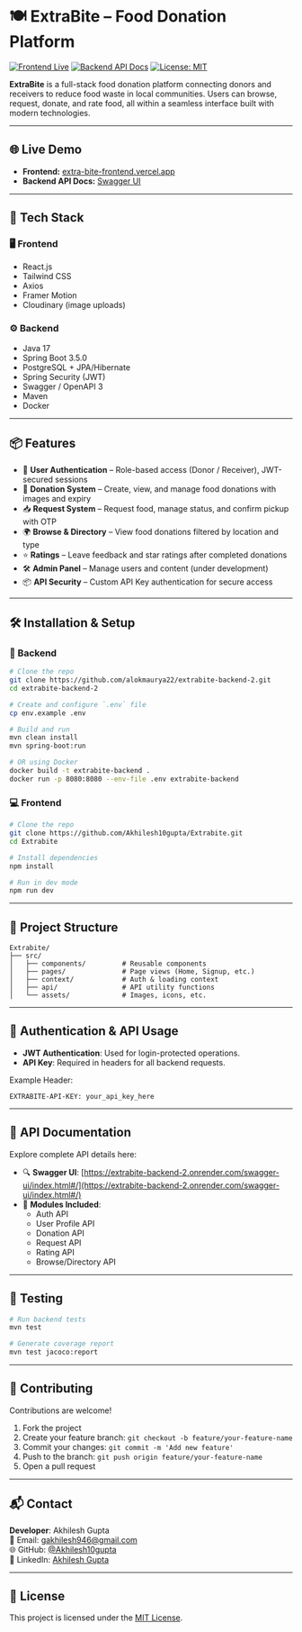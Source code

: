 
# 🍽️ ExtraBite – Food Donation Platform

[![Frontend Live](https://img.shields.io/badge/Live%20Frontend-blue?style=flat-square&logo=vercel)](https://extrabite.vercel.app)
[![Backend API Docs](https://img.shields.io/badge/API%20Docs-Swagger-green?style=flat-square&logo=spring)](https://extrabite-backend-2.onrender.com/swagger-ui/index.html#/)
[![License: MIT](https://img.shields.io/badge/License-MIT-yellow.svg)](LICENSE)

**ExtraBite** is a full-stack food donation platform connecting donors and receivers to reduce food waste in local communities. Users can browse, request, donate, and rate food, all within a seamless interface built with modern technologies.

---

## 🌐 Live Demo

- **Frontend:** [extra-bite-frontend.vercel.app](https://extra-bite-frontend.vercel.app)
- **Backend API Docs:** [Swagger UI](https://extrabite-backend-2.onrender.com/swagger-ui/index.html#/)

---

## 🚀 Tech Stack

### 🖥️ Frontend
- React.js
- Tailwind CSS
- Axios
- Framer Motion
- Cloudinary (image uploads)

### ⚙️ Backend
- Java 17
- Spring Boot 3.5.0
- PostgreSQL + JPA/Hibernate
- Spring Security (JWT)
- Swagger / OpenAPI 3
- Maven
- Docker

---

## 📦 Features

- 🔐 **User Authentication** – Role-based access (Donor / Receiver), JWT-secured sessions
- 🍱 **Donation System** – Create, view, and manage food donations with images and expiry
- 📥 **Request System** – Request food, manage status, and confirm pickup with OTP
- 🌍 **Browse & Directory** – View food donations filtered by location and type
- ⭐ **Ratings** – Leave feedback and star ratings after completed donations
- 🛠️ **Admin Panel** – Manage users and content (under development)
- 📦 **API Security** – Custom API Key authentication for secure access

---

## 🛠️ Installation & Setup

### 🔧 Backend

```bash
# Clone the repo
git clone https://github.com/alokmaurya22/extrabite-backend-2.git
cd extrabite-backend-2

# Create and configure `.env` file
cp env.example .env

# Build and run
mvn clean install
mvn spring-boot:run

# OR using Docker
docker build -t extrabite-backend .
docker run -p 8080:8080 --env-file .env extrabite-backend
```

### 💻 Frontend

```bash
# Clone the repo
git clone https://github.com/Akhilesh10gupta/Extrabite.git
cd Extrabite

# Install dependencies
npm install

# Run in dev mode
npm run dev
```

---

## 📂 Project Structure

```
Extrabite/
├── src/
│   ├── components/         # Reusable components
│   ├── pages/              # Page views (Home, Signup, etc.)
│   ├── context/            # Auth & loading context
│   ├── api/                # API utility functions
│   └── assets/             # Images, icons, etc.
```

---

## 🔐 Authentication & API Usage

- **JWT Authentication**: Used for login-protected operations.
- **API Key**: Required in headers for all backend requests.

Example Header:
```http
EXTRABITE-API-KEY: your_api_key_here
```

---

## 📄 API Documentation

Explore complete API details here:

- 🔍 **Swagger UI**: [https://extrabite-backend-2.onrender.com/swagger-ui/index.html#/](https://extrabite-backend-2.onrender.com/swagger-ui/index.html#/)
- 📘 **Modules Included**:
  - Auth API
  - User Profile API
  - Donation API
  - Request API
  - Rating API
  - Browse/Directory API

---

## 🧪 Testing

```bash
# Run backend tests
mvn test

# Generate coverage report
mvn test jacoco:report
```

---

## 🤝 Contributing

Contributions are welcome!

1. Fork the project
2. Create your feature branch: `git checkout -b feature/your-feature-name`
3. Commit your changes: `git commit -m 'Add new feature'`
4. Push to the branch: `git push origin feature/your-feature-name`
5. Open a pull request

---

## 📬 Contact

**Developer**: Akhilesh Gupta  
📧 Email: gakhilesh946@gmail.com  
🌐 GitHub: [@Akhilesh10gupta](https://github.com/Akhilesh10gupta)  
🔗 LinkedIn: [Akhilesh Gupta](https://www.linkedin.com/in/akhilesh-gupta-826067228/)

---

## 📄 License

This project is licensed under the [MIT License](LICENSE).
